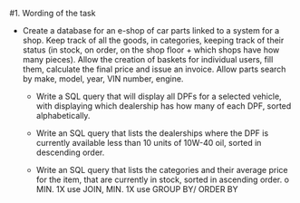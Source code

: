 #1. Wording of the task
- Create a database for an e-shop of car parts linked to a system for a shop.
Keep track of all the goods, in categories, keeping track of their status (in stock, on order,
on the shop floor + which shops have how many pieces). Allow the creation of baskets for
individual users, fill them, calculate the final price and issue an invoice.
Allow parts search by make, model, year, VIN number, engine.

  - Write a SQL query that will display all DPFs for a selected vehicle, with
displaying which dealership has how many of each DPF,
sorted alphabetically.

  - Write an SQL query that lists the dealerships where the DPF is currently available
less than 10 units of 10W-40 oil, sorted in descending order.
  - Write an SQL query that lists the categories and their average price for the item,
that are currently in stock, sorted in ascending order.
o MIN. 1X use JOIN, MIN. 1X use GROUP BY/ ORDER BY



